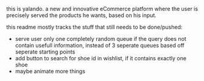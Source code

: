 this is yalando. a new and innovative eCommerce platform where the user is precisely served the products he wants, based on his input.

this readme mostly tracks the stuff that still needs to be done/pushed:
- serve user only one completely random queue if the query does not contain usefull information, instead of 3 seperate queues based off seperate starting points
- add button to search for shoe id in wishlist, if it contains exactly one shoe
- maybe animate more things
